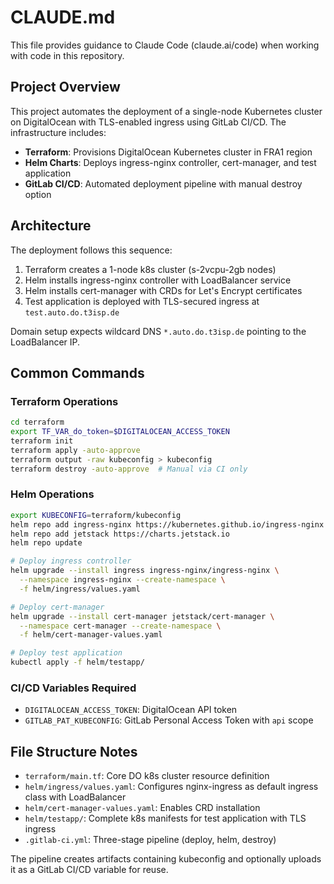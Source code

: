 # CLAUDE.md

This file provides guidance to Claude Code (claude.ai/code) when working with code in this repository.

## Project Overview

This project automates the deployment of a single-node Kubernetes cluster on DigitalOcean with TLS-enabled ingress using GitLab CI/CD. The infrastructure includes:

- **Terraform**: Provisions DigitalOcean Kubernetes cluster in FRA1 region
- **Helm Charts**: Deploys ingress-nginx controller, cert-manager, and test application
- **GitLab CI/CD**: Automated deployment pipeline with manual destroy option

## Architecture

The deployment follows this sequence:
1. Terraform creates a 1-node k8s cluster (s-2vcpu-2gb nodes)
2. Helm installs ingress-nginx controller with LoadBalancer service
3. Helm installs cert-manager with CRDs for Let's Encrypt certificates
4. Test application is deployed with TLS-secured ingress at `test.auto.do.t3isp.de`

Domain setup expects wildcard DNS `*.auto.do.t3isp.de` pointing to the LoadBalancer IP.

## Common Commands

### Terraform Operations
```bash
cd terraform
export TF_VAR_do_token=$DIGITALOCEAN_ACCESS_TOKEN
terraform init
terraform apply -auto-approve
terraform output -raw kubeconfig > kubeconfig
terraform destroy -auto-approve  # Manual via CI only
```

### Helm Operations
```bash
export KUBECONFIG=terraform/kubeconfig
helm repo add ingress-nginx https://kubernetes.github.io/ingress-nginx
helm repo add jetstack https://charts.jetstack.io
helm repo update

# Deploy ingress controller
helm upgrade --install ingress ingress-nginx/ingress-nginx \
  --namespace ingress-nginx --create-namespace \
  -f helm/ingress/values.yaml

# Deploy cert-manager
helm upgrade --install cert-manager jetstack/cert-manager \
  --namespace cert-manager --create-namespace \
  -f helm/cert-manager-values.yaml

# Deploy test application
kubectl apply -f helm/testapp/
```

### CI/CD Variables Required
- `DIGITALOCEAN_ACCESS_TOKEN`: DigitalOcean API token
- `GITLAB_PAT_KUBECONFIG`: GitLab Personal Access Token with `api` scope

## File Structure Notes

- `terraform/main.tf`: Core DO k8s cluster resource definition
- `helm/ingress/values.yaml`: Configures nginx-ingress as default ingress class with LoadBalancer
- `helm/cert-manager-values.yaml`: Enables CRD installation
- `helm/testapp/`: Complete k8s manifests for test application with TLS ingress
- `.gitlab-ci.yml`: Three-stage pipeline (deploy, helm, destroy)

The pipeline creates artifacts containing kubeconfig and optionally uploads it as a GitLab CI/CD variable for reuse.